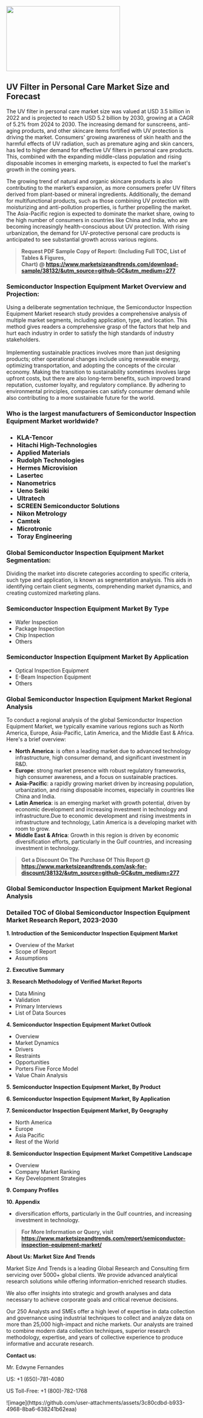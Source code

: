 <p><img class="alignnone size-medium wp-image-20088" src="https://ffe5etoiles.com/wp-content/uploads/2024/12/MST1-300x171.png" alt="" width="300" height="171" /></p><h2>UV Filter in Personal Care Market Size and Forecast</h2><p>The UV filter in personal care market size was valued at USD 3.5 billion in 2022 and is projected to reach USD 5.2 billion by 2030, growing at a CAGR of 5.2% from 2024 to 2030. The increasing demand for sunscreens, anti-aging products, and other skincare items fortified with UV protection is driving the market. Consumers' growing awareness of skin health and the harmful effects of UV radiation, such as premature aging and skin cancers, has led to higher demand for effective UV filters in personal care products. This, combined with the expanding middle-class population and rising disposable incomes in emerging markets, is expected to fuel the market's growth in the coming years.</p><p>The growing trend of natural and organic skincare products is also contributing to the market’s expansion, as more consumers prefer UV filters derived from plant-based or mineral ingredients. Additionally, the demand for multifunctional products, such as those combining UV protection with moisturizing and anti-pollution properties, is further propelling the market. The Asia-Pacific region is expected to dominate the market share, owing to the high number of consumers in countries like China and India, who are becoming increasingly health-conscious about UV protection. With rising urbanization, the demand for UV-protective personal care products is anticipated to see substantial growth across various regions.</p></p><blockquote id="" class=""><strong>Request PDF Sample Copy of Report: (Including Full TOC, List of Tables &amp; Figures, Chart)&nbsp;@&nbsp;<strong><a href="https://www.marketsizeandtrends.com/download-sample/38132/&utm_source=github-GC&utm_medium=277" target="_blank">https://www.marketsizeandtrends.com/download-sample/38132/&utm_source=github-GC&utm_medium=277</a></strong></strong></blockquote><h3 id="" class="">Semiconductor Inspection Equipment Market&nbsp;Overview and Projection:</h3><p id="" class="">Using a deliberate segmentation technique, the Semiconductor Inspection Equipment Market research study provides a comprehensive analysis of multiple market segments, including application, type, and location. This method gives readers a comprehensive grasp of the factors that help and hurt each industry in order to satisfy the high standards of industry stakeholders. <br /> <br />Implementing sustainable practices involves more than just designing products; other operational changes include using renewable energy, optimizing transportation, and adopting the concepts of the circular economy. Making the transition to sustainability sometimes involves large upfront costs, but there are also long-term benefits, such improved brand reputation, customer loyalty, and regulatory compliance. By adhering to environmental principles, companies can satisfy consumer demand while also contributing to a more sustainable future for the world.</p><h3 id="" class="">Who is the largest manufacturers of&nbsp;Semiconductor Inspection Equipment Market worldwide?</h3><h3 class=""><p><ul><li>KLA-Tencor </li><li> Hitachi High-Technologies </li><li> Applied Materials </li><li> Rudolph Technologies </li><li> Hermes Microvision </li><li> Lasertec </li><li> Nanometrics </li><li> Ueno Seiki </li><li> Ultratech </li><li> SCREEN Semiconductor Solutions </li><li> Nikon Metrology </li><li> Camtek </li><li> Microtronic </li><li> Toray Engineering</li></ul></p></h3><h3 id="" class="">Global&nbsp;Semiconductor Inspection Equipment Market Segmentation:</h3><p id="" class="">Dividing the market into discrete categories according to specific criteria, such type and application, is known as segmentation analysis. This aids in identifying certain client segments, comprehending market dynamics, and creating customized marketing plans.</p><h3 id="" class="">Semiconductor Inspection Equipment Market&nbsp;By Type</h3><p><p><ul><li>Wafer Inspection </li><li> Package Inspection </li><li> Chip Inspection </li><li> Others</p></li></ul></p></p><h3 id="" class="">Semiconductor Inspection Equipment Market&nbsp;By Application</h3><p class=""><p><ul><li>Optical Inspection Equipment </li><li> E-Beam Inspection Equipment </li><li> Others</li></ul></p></p><h3 id="" class="">Global Semiconductor Inspection Equipment Market Regional Analysis</h3><p id="" class="">To conduct a regional analysis of the global Semiconductor Inspection Equipment Market, we typically examine various regions such as North America, Europe, Asia-Pacific, Latin America, and the Middle East &amp; Africa. Here's a brief overview:</p><ul><li><strong>North America</strong>: is often a leading market due to advanced technology infrastructure, high consumer demand, and significant investment in R&amp;D.</li><li><strong>Europe</strong>: strong market presence with robust regulatory frameworks, high consumer awareness, and a focus on sustainable practices.</li><li><strong>Asia-Pacific</strong>: a rapidly growing market driven by increasing population, urbanization, and rising disposable incomes, especially in countries like China and India.</li><li><strong>Latin America</strong>: is an emerging market with growth potential, driven by economic development and increasing investment in technology and infrastructure.Due to economic development and rising investments in infrastructure and technology, Latin America is a developing market with room to grow.</li><li><strong>Middle East &amp; Africa</strong>: Growth in this region is driven by economic diversification efforts, particularly in the Gulf countries, and increasing investment in technology.</li></ul><blockquote id="" class=""><strong>Get a Discount On The Purchase Of This Report @ <strong><a href="https://www.marketsizeandtrends.com/ask-for-discount/38132/&utm_source=github-GC&utm_medium=277" target="_blank">https://www.marketsizeandtrends.com/ask-for-discount/38132/&utm_source=github-GC&utm_medium=277</a></strong></strong></blockquote><h3 id="" class="">Global Semiconductor Inspection Equipment Market Regional Analysis</h3><h3 id="" class="">Detailed TOC of Global Semiconductor Inspection Equipment Market Research Report, 2023-2030</h3><p id="" class=""><strong>1. Introduction of the Semiconductor Inspection Equipment Market</strong></p><ul><li>Overview of the Market</li><li>Scope of Report</li><li>Assumptions</li></ul><p id="" class=""><strong>2. Executive Summary</strong></p><p id="" class=""><strong>3. Research Methodology of Verified Market Reports</strong></p><ul><li>Data Mining</li><li>Validation</li><li>Primary Interviews</li><li>List of Data Sources</li></ul><p id="" class=""><strong>4. Semiconductor Inspection Equipment Market Outlook</strong></p><ul><li>Overview</li><li>Market Dynamics</li><li>Drivers</li><li>Restraints</li><li>Opportunities</li><li>Porters Five Force Model</li><li>Value Chain Analysis</li></ul><p id="" class=""><strong>5. Semiconductor Inspection Equipment Market, By Product</strong></p><p id="" class=""><strong>6. Semiconductor Inspection Equipment Market, By Application</strong></p><p id="" class=""><strong>7. Semiconductor Inspection Equipment Market, By Geography</strong></p><ul><li>North America</li><li>Europe</li><li>Asia Pacific</li><li>Rest of the World</li></ul><p id="" class=""><strong>8. Semiconductor Inspection Equipment Market Competitive Landscape</strong></p><ul><li>Overview</li><li>Company Market Ranking</li><li>Key Development Strategies</li></ul><p id="" class=""><strong>9. Company Profiles</strong></p><p id="" class=""><strong>10. Appendix</strong></p><ul><li>diversification efforts, particularly in the Gulf countries, and increasing investment in technology.</li></ul><blockquote id="" class=""><strong>For More Information or Query, visit <strong><strong><a href="https://www.marketsizeandtrends.com/report/semiconductor-inspection-equipment-market/" target="_blank">https://www.marketsizeandtrends.com/report/semiconductor-inspection-equipment-market/</a></strong></strong></strong></blockquote><p id="" class=""><strong>About Us: Market Size And Trends</strong></p><p id="" class="">Market Size And Trends is a leading Global Research and Consulting firm servicing over 5000+ global clients. We provide advanced analytical research solutions while offering information-enriched research studies.</p><p id="" class="">We also offer insights into strategic and growth analyses and data necessary to achieve corporate goals and critical revenue decisions.</p><p id="" class="">Our 250 Analysts and SMEs offer a high level of expertise in data collection and governance using industrial techniques to collect and analyze data on more than 25,000 high-impact and niche markets. Our analysts are trained to combine modern data collection techniques, superior research methodology, expertise, and years of collective experience to produce informative and accurate research.</p><p id="" class=""><strong>Contact us:</strong></p><p id="" class="">Mr. Edwyne Fernandes</p><p id="" class="">US: +1 (650)-781-4080</p><p id="" class="">US Toll-Free: +1 (800)-782-1768</p>
![image](https://github.com/user-attachments/assets/3c80cdbd-b933-4968-8ba6-638241b62eaa)
